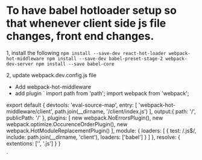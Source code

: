 # To have babel hotloader setup so that whenever client side js file changes, front end changes. 

1, install the following
`
npm install --save-dev react-hot-loader webpack-hot-middleware
npm install --save-dev babel-preset-stage-2 webpack-dev-server
npm install --save babel-core
`

2, update webpack.dev.config.js file 

* Add webpack-hot-middleware
* add plugin
`
import path from 'path';
import webpack from 'webpack';

export default {
	devtools: 'eval-source-map',
	entry: [
		'webpack-hot-middleware/client',
		path.join(__dirname, '/client/index.js')
	],
	output:{
		path: '/',
		publicPath: '/'
	},
	plugins: [
	    new webpack.NoErrorsPlugin(),
	    new webpack.optimize.OccurenceOrderPlugin(),
		new webpack.HotModuleReplacementPlugin()
	],
	module: {
		loaders: [
			{
				test: /\.js$/,
				include: path.join(__dirname, 'client'),
				loaders: ['babel']
			}
		]
	},
	resolve: {
		extentions: ['', '.js']
	}
}

`